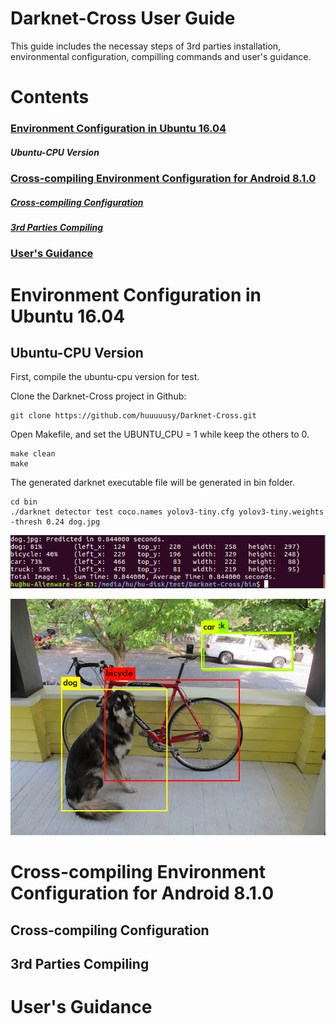 # Darknet-Cross User Guide

This guide includes the necessay steps of 3rd parties installation, environmental configuration, compilling commands and user's guidance.

# Contents

### [Environment Configuration in Ubuntu 16.04](https://github.com/huuuuusy/Darknet-Cross/blob/master/introduction/User_Guide.md#environment-configuration-in-ubuntu-1604-1)

##### Ubuntu-CPU Version

### [Cross-compiling Environment Configuration  for Android 8.1.0](https://github.com/huuuuusy/Darknet-Cross/blob/master/introduction/User_Guide.md#cross-compiling-environment-configuration--for-android-810)

##### [Cross-compiling Configuration](https://github.com/huuuuusy/Darknet-Cross/blob/master/introduction/User_Guide.md#cross-compiling-configuration-1)

##### [3rd Parties Compiling](https://github.com/huuuuusy/Darknet-Cross/blob/master/introduction/User_Guide.md#3rd-parties-compiling-1)

### [User's Guidance](https://github.com/huuuuusy/Darknet-Cross/blob/master/introduction/User_Guide.md#users-guidance-1)

# Environment Configuration in Ubuntu 16.04

## Ubuntu-CPU Version

First, compile the ubuntu-cpu version for test. 

Clone the Darknet-Cross project in Github:

    git clone https://github.com/huuuuusy/Darknet-Cross.git

Open Makefile, and set the UBUNTU_CPU = 1 while keep the others to 0.

	make clean
    make

The generated darknet executable file will be generated in bin folder.

	cd bin
	./darknet detector test coco.names yolov3-tiny.cfg yolov3-tiny.weights -thresh 0.24 dog.jpg

![](img/9.png)

![](img/10.png)



# Cross-compiling Environment Configuration  for Android 8.1.0

## Cross-compiling Configuration

## 3rd Parties Compiling

# User's Guidance